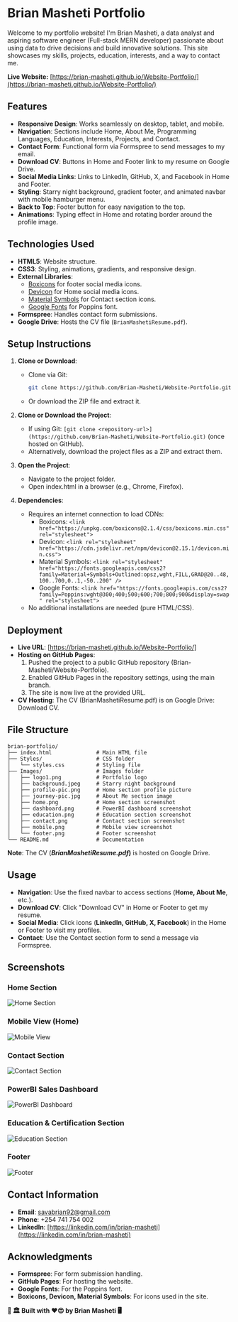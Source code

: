 # Brian Masheti Portfolio

Welcome to my portfolio website! I'm Brian Masheti, a data analyst and aspiring software engineer (Full-stack MERN developer) passionate about using data to drive decisions and build innovative solutions. This site showcases my skills, projects, education, interests, and a way to contact me.

**Live Website:** [https://brian-masheti.github.io/Website-Portfolio/](https://brian-masheti.github.io/Website-Portfolio/)

## Features

- **Responsive Design**: Works seamlessly on desktop, tablet, and mobile.
- **Navigation**: Sections include Home, About Me, Programming Languages, Education, Interests, Projects, and Contact.
- **Contact Form**: Functional form via Formspree to send messages to my email.
- **Download CV**: Buttons in Home and Footer link to my resume on Google Drive.
- **Social Media Links**: Links to LinkedIn, GitHub, X, and Facebook in Home and Footer.
- **Styling**: Starry night background, gradient footer, and animated navbar with mobile hamburger menu.
- **Back to Top**: Footer button for easy navigation to the top.
- **Animations**: Typing effect in Home and rotating border around the profile image.

## Technologies Used

- **HTML5**: Website structure.
- **CSS3**: Styling, animations, gradients, and responsive design.
- **External Libraries**:
  - [Boxicons](https://boxicons.com/) for footer social media icons.
  - [Devicon](https://devicon.dev/) for Home social media icons.
  - [Material Symbols](https://fonts.google.com/icons) for Contact section icons.
  - [Google Fonts](https://fonts.google.com/) for Poppins font.
- **Formspree**: Handles contact form submissions.
- **Google Drive**: Hosts the CV file (`BrianMashetiResume.pdf`).

## Setup Instructions

1. **Clone or Download**:
   - Clone via Git:
     
     ```bash
     git clone https://github.com/Brian-Masheti/Website-Portfolio.git
     ```
     
   - Or download the ZIP file and extract it.
     
1. **Clone or Download the Project**:
   - If using Git: `[git clone <repository-url>](https://github.com/Brian-Masheti/Website-Portfolio.git)` (once hosted on GitHub).
   - Alternatively, download the project files as a ZIP and extract them.


2. **Open the Project**:
   - Navigate to the project folder.
   - Open index.html in a browser (e.g., Chrome, Firefox).

3. **Dependencies**:
   - Requires an internet connection to load CDNs:
     - Boxicons: `<link href="https://unpkg.com/boxicons@2.1.4/css/boxicons.min.css" rel="stylesheet">`
     - Devicon: `<link rel="stylesheet" href="https://cdn.jsdelivr.net/npm/devicon@2.15.1/devicon.min.css">`
     - Material Symbols: `<link rel="stylesheet" href="https://fonts.googleapis.com/css2?family=Material+Symbols+Outlined:opsz,wght,FILL,GRAD@20..48,100..700,0..1,-50..200" />`
     - Google Fonts: `<link href="https://fonts.googleapis.com/css2?family=Poppins:wght@300;400;500;600;700;800;900&display=swap" rel="stylesheet">`
   - No additional installations are needed (pure HTML/CSS).

## Deployment

- **Live URL**: [https://brian-masheti.github.io/Website-Portfolio/]
- **Hosting on GitHub Pages**:
  1. Pushed the project to a public GitHub repository (Brian-Masheti/Website-Portfolio).
  2. Enabled GitHub Pages in the repository settings, using the main branch.
  3. The site is now live at the provided URL.
- **CV Hosting**: The CV (BrianMashetiResume.pdf) is on Google Drive: Download CV.

## File Structure

```
brian-portfolio/
├── index.html              # Main HTML file
├── Styles/                 # CSS folder
│   └── styles.css          # Styling file
├── Images/                 # Images folder
│   ├── logo1.png           # Portfolio logo
│   ├── background.jpeg     # Starry night background
│   ├── profile-pic.png     # Home section profile picture
│   ├── journey-pic.jpg     # About Me section image
│   ├── home.png            # Home section screenshot
│   ├── dashboard.png       # PowerBI dashboard screenshot
│   ├── education.png       # Education section screenshot
│   ├── contact.png         # Contact section screenshot
│   ├── mobile.png          # Mobile view screenshot
│   └── footer.png          # Footer screenshot
└── README.md               # Documentation
```

**Note**: The CV (**_BrianMashetiResume.pdf_)** is hosted on Google Drive.

## Usage

- **Navigation**: Use the fixed navbar to access sections (**Home, About Me**, etc.).
- **Download CV**: Click "Download CV" in Home or Footer to get my resume.
- **Social Media**: Click icons (**LinkedIn, GitHub, X, Facebook**) in the Home or Footer to visit my profiles.
- **Contact**: Use the Contact section form to send a message via Formspree.

## Screenshots

### Home Section
![Home Section](Images/home.png)

### Mobile View (Home)
![Mobile View](Images/mobile.jpg)

### Contact Section
![Contact Section](Images/contact.png)

### PowerBI Sales Dashboard
![PowerBI Dashboard](Images/dashboard.png)

### Education & Certification Section
![Education Section](Images/education.png)


### Footer
![Footer](Images/footer.png)

## Contact Information

- **Email**: savabrian92@gmail.com
- **Phone**: +254 741 754 002
- **LinkedIn**: [https://linkedin.com/in/brian-masheti](https://linkedin.com/in/brian-masheti)
## Acknowledgments

- **Formspree**: For form submission handling.
- **GitHub Pages**: For hosting the website.
- **Google Fonts**: For the Poppins font.
- **Boxicons, Devicon, Material Symbols**: For icons used in the site.

**🤗 🏛️ Built with ❤️😍 by Brian Masheti 🖥️**
